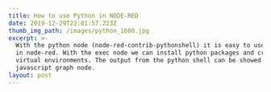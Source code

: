 ```yaml
---
title: How to use Python in NODE-RED
date: 2019-12-29T22:01:57.223Z
thumb_img_path: /images/python_1600.jpg
excerpt: >-
  With the python node (node-red-contrib-pythonshell) it is easy to use python
  in node-red. With the exec node we can install python packages and create
  virtual environments. The output from the python shell can be showed in
  javascript graph node.
layout: post
---
```


